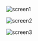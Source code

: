 ![screen1]("movie%20app%201.png")

![screen2]("movie%20app%202.png")

![screen3]("movie%20app%203.png")
